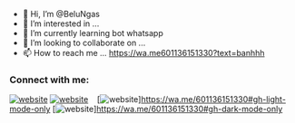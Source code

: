 

- 👋 Hi, I’m @BeluNgas
- 👀 I’m interested in ...
- 🌱 I’m currently learning bot whatsapp
- 💞️ I’m looking to collaborate on ...
- 📫 How to reach me ...
https://wa.me601136151330?text=banhhh

### Connect with me:

[![website](./img/youtube-light.svg)](https://youtube.com/UCOIWspCK8CIaWfF59CQXtag#gh-light-mode-only)
[![website](./img/youtube-dark.svg)](https://youtube.com/UCOIWspCK8CIaWfF59CQXtag#gh-dark-mode-only)
&nbsp;&nbsp;
[![website](./img/whatsapp-light.svg)]https://wa.me/601136151330#gh-light-mode-only
[![website](./img/whatsapp-dark.svg)]https://wa.me/601136151330#gh-dark-mode-only
&nbsp;&nbsp;


<!---
BeluNgas/BeluNgas is a ✨ special ✨ repository because its `README.md` (this file) appears on your GitHub profile.
You can click the Preview link to take a look at your changes.
--->


